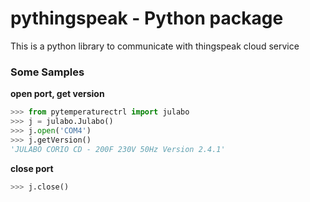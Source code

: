 pythingspeak - Python package
======================

This is a python library to communicate with thingspeak cloud service

### Some Samples

**open port, get version**
```python
>>> from pytemperaturectrl import julabo
>>> j = julabo.Julabo()
>>> j.open('COM4')
>>> j.getVersion()
'JULABO CORIO CD - 200F 230V 50Hz Version 2.4.1'
```

**close port**
```python
>>> j.close()
```

